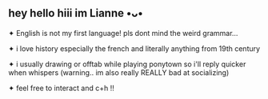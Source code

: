 ## hey hello hiii im Lianne •ᴗ•

✦ English is not my first language! pls dont mind the weird grammar...

✦ i love history especially the french and literally anything from 19th century

✦ i usually drawing or  offtab while playing ponytown so i'll reply quicker when whispers (warning.. im also really REALLY bad at socializing)

✦ feel free to interact and c+h !!
<!---
rxttencorpse/rxttencorpse is a ✨ special ✨ repository because its `README.md` (this file) appears on your GitHub profile.
You can click the Preview link to take a look at your changes.
--->
